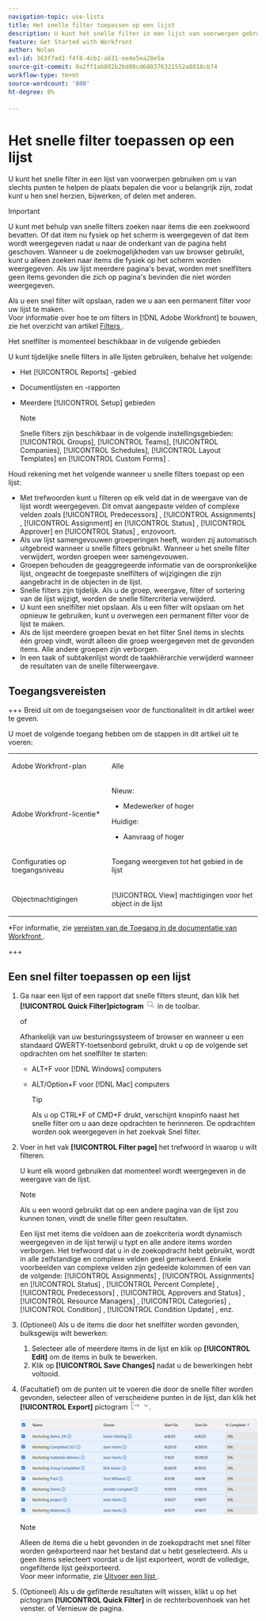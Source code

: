 ```yaml
---
navigation-topic: use-lists
title: Het snelle filter toepassen op een lijst
description: U kunt het snelle filter in een lijst van voorwerpen gebruiken om u van slechts punten te helpen de plaats bepalen die voor u belangrijk zijn, zodat kunt u hen snel herzien, bijwerken, of delen met anderen.
feature: Get Started with Workfront
author: Nolan
exl-id: 363f7ad1-f4f8-4cb1-a631-ee4e5ea28e5a
source-git-commit: 0a2ff1ab802b2bd08cd680376321552a8018cb74
workflow-type: tm+mt
source-wordcount: '800'
ht-degree: 0%

---
```


# Het snelle filter toepassen op een lijst

<!--Audited:11/2024-->

U kunt het snelle filter in een lijst van voorwerpen gebruiken om u van slechts punten te helpen de plaats bepalen die voor u belangrijk zijn, zodat kunt u hen snel herzien, bijwerken, of delen met anderen.

>[!IMPORTANT]
>
>U kunt met behulp van snelle filters zoeken naar items die een zoekwoord bevatten. Of dat item nu fysiek op het scherm is weergegeven of dat item wordt weergegeven nadat u naar de onderkant van de pagina hebt geschoven. Wanneer u de zoekmogelijkheden van uw browser gebruikt, kunt u alleen zoeken naar items die fysiek op het scherm worden weergegeven. Als uw lijst meerdere pagina&#39;s bevat, worden met snelfilters geen items gevonden die zich op pagina&#39;s bevinden die niet worden weergegeven.

Als u een snel filter wilt opslaan, raden we u aan een permanent filter voor uw lijst te maken.\
Voor informatie over hoe te om filters in [!DNL Adobe Workfront] te bouwen, zie het overzicht van artikel [ Filters ](../../../reports-and-dashboards/reports/reporting-elements/filters-overview.md).

Het snelfilter is momenteel beschikbaar in de volgende gebieden


U kunt tijdelijke snelle filters in alle lijsten gebruiken, behalve het volgende:

* Het [!UICONTROL Reports] -gebied
* Documentlijsten en -rapporten
* Meerdere [!UICONTROL Setup] gebieden

  >[!NOTE]
  >
  >Snelle filters zijn beschikbaar in de volgende instellingsgebieden: [!UICONTROL Groups], [!UICONTROL Teams], [!UICONTROL Companies], [!UICONTROL Schedules], [!UICONTROL Layout Templates] en [!UICONTROL Custom Forms] .


Houd rekening met het volgende wanneer u snelle filters toepast op een lijst:

* Met trefwoorden kunt u filteren op elk veld dat in de weergave van de lijst wordt weergegeven. Dit omvat aangepaste velden of complexe velden zoals [!UICONTROL Predecessors] , [!UICONTROL Assignments] , [!UICONTROL Assignment] en [!UICONTROL Status] , [!UICONTROL Approver] en [!UICONTROL Status] , enzovoort.
* Als uw lijst samengevouwen groeperingen heeft, worden zij automatisch uitgebreid wanneer u snelle filters gebruikt. Wanneer u het snelle filter verwijdert, worden groepen weer samengevouwen.
* Groepen behouden de geaggregeerde informatie van de oorspronkelijke lijst, ongeacht de toegepaste snelfilters of wijzigingen die zijn aangebracht in de objecten in de lijst.
* Snelle filters zijn tijdelijk. Als u de groep, weergave, filter of sortering van de lijst wijzigt, worden de snelle filtercriteria verwijderd.
* U kunt een snelfilter niet opslaan. Als u een filter wilt opslaan om het opnieuw te gebruiken, kunt u overwegen een permanent filter voor de lijst te maken.
* Als de lijst meerdere groepen bevat en het filter Snel items in slechts één groep vindt, wordt alleen die groep weergegeven met de gevonden items. Alle andere groepen zijn verborgen.
* In een taak of subtakenlijst wordt de taakhiërarchie verwijderd wanneer de resultaten van de snelle filterweergave.

## Toegangsvereisten

+++ Breid uit om de toegangseisen voor de functionaliteit in dit artikel weer te geven.

U moet de volgende toegang hebben om de stappen in dit artikel uit te voeren:

<table style="table-layout:auto"> 
 <col> 
 <col> 
 <tbody> 
  <tr> 
   <td role="rowheader">Adobe Workfront-plan</td> 
   <td> <p>Alle</p> </td> 
  </tr> 
  <tr> 
   <td role="rowheader">Adobe Workfront-licentie*</td> 
   <td> 
    <p>Nieuw:</p>
   <ul><li><p>Medewerker of hoger </p></li>
   </ul>

<p>Huidige:</p>
   <ul><li><p>Aanvraag of hoger</p></li>
    </ul></td> 
  </tr> 
  <tr> 
   <td role="rowheader">Configuraties op toegangsniveau</td> 
   <td> <p>Toegang weergeven tot het gebied in de lijst</p></td> 
  </tr> 
  <tr> 
   <td role="rowheader">Objectmachtigingen</td> 
   <td> <p>[!UICONTROL View] machtigingen voor het object in de lijst</p>  </td> 
  </tr> 
 </tbody> 
</table>

*For informatie, zie [ vereisten van de Toegang in de documentatie van Workfront ](/help/quicksilver/administration-and-setup/add-users/access-levels-and-object-permissions/access-level-requirements-in-documentation.md).

+++


## Een snel filter toepassen op een lijst

1. Ga naar een lijst of een rapport dat snelle filters steunt, dan klik het **[!UICONTROL Quick Filter]pictogram** ![ Snelle filterpictogram ](assets/qs-quick-filter-icon.png) in de toolbar.

   of

   Afhankelijk van uw besturingssysteem of browser en wanneer u een standaard QWERTY-toetsenbord gebruikt, drukt u op de volgende set opdrachten om het snelfilter te starten:

   * ALT+F voor [!DNL Windows] computers
   * ALT/Option+F voor [!DNL Mac] computers

     >[!TIP]
     >
     >Als u op CTRL+F of CMD+F drukt, verschijnt knopinfo naast het snelle filter om u aan deze opdrachten te herinneren. De opdrachten worden ook weergegeven in het zoekvak Snel filter.

1. Voer in het vak **[!UICONTROL Filter page]** het trefwoord in waarop u wilt filteren.

   U kunt elk woord gebruiken dat momenteel wordt weergegeven in de weergave van de lijst.

   >[!NOTE]
   >
   >Als u een woord gebruikt dat op een andere pagina van de lijst zou kunnen tonen, vindt de snelle filter geen resultaten.

   Een lijst met items die voldoen aan de zoekcriteria wordt dynamisch weergegeven in de lijst terwijl u typt en alle andere items worden verborgen. Het trefwoord dat u in de zoekopdracht hebt gebruikt, wordt in alle zelfstandige en complexe velden geel gemarkeerd. Enkele voorbeelden van complexe velden zijn gedeelde kolommen of een van de volgende: [!UICONTROL Assignments] , [!UICONTROL Assignments] en [!UICONTROL Status] , [!UICONTROL Percent Complete] , [!UICONTROL Predecessors] , [!UICONTROL Approvers and Status] , [!UICONTROL Resource Managers] , [!UICONTROL Categories] , [!UICONTROL Condition] , [!UICONTROL Condition Update] , enz.

1. (Optioneel) Als u de items die door het snelfilter worden gevonden, bulksgewijs wilt bewerken:

   1. Selecteer alle of meerdere items in de lijst en klik op **[!UICONTROL Edit]** om de items in bulk te bewerken.
   1. Klik op **[!UICONTROL Save Changes]** nadat u de bewerkingen hebt voltooid.

1. (Facultatief) om de punten uit te voeren die door de snelle filter worden gevonden, selecteer allen of verscheidene punten in de lijst, dan klik het **[!UICONTROL Export]** pictogram ![ pictogram van de Uitvoer ](assets/export.png).

   ![ select_all_projects_with_highlight__1_.png ](assets/select-all-projects-with-highlight--1--350x173.png)

   >[!NOTE]
   >
   >Alleen de items die u hebt gevonden in de zoekopdracht met snel filter worden geëxporteerd naar het bestand dat u hebt geselecteerd. Als u geen items selecteert voordat u de lijst exporteert, wordt de volledige, ongefilterde lijst geëxporteerd.\
   >Voor meer informatie, zie [ Uitvoer een lijst ](../../../workfront-basics/navigate-workfront/use-lists/export-lists.md).

1. (Optioneel) Als u de gefilterde resultaten wilt wissen, klikt u op het pictogram **[!UICONTROL Quick Filter]** in de rechterbovenhoek van het venster.
of
Vernieuw de pagina.

